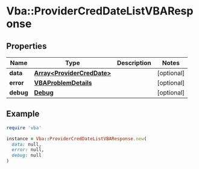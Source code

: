 # Vba::ProviderCredDateListVBAResponse

## Properties

| Name | Type | Description | Notes |
| ---- | ---- | ----------- | ----- |
| **data** | [**Array&lt;ProviderCredDate&gt;**](ProviderCredDate.md) |  | [optional] |
| **error** | [**VBAProblemDetails**](VBAProblemDetails.md) |  | [optional] |
| **debug** | [**Debug**](Debug.md) |  | [optional] |

## Example

```ruby
require 'vba'

instance = Vba::ProviderCredDateListVBAResponse.new(
  data: null,
  error: null,
  debug: null
)
```

